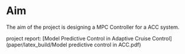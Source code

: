 # Aim

The aim of the project is designing a MPC Controller for a ACC system.

project report:
[Model Predictive Control in Adaptive Cruise Control](paper/latex_build/Model predictive control in ACC.pdf)
